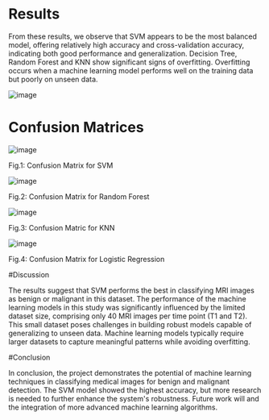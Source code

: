 # Results 

From these results, we observe that SVM appears to be the most balanced model, offering relatively high accuracy and cross-validation accuracy, indicating both good performance and generalization. Decision Tree, Random Forest and KNN show significant signs of overfitting. Overfitting occurs when a machine learning model performs well on the training data but poorly on unseen data.

![image](https://github.com/user-attachments/assets/dfa29305-1eec-41ac-bf14-6c9b117970d3)


# Confusion Matrices

![image](https://github.com/user-attachments/assets/c7a9e6ec-90cf-4c14-bbbe-c2de988c4345)

Fig.1: Confusion Matrix for SVM


![image](https://github.com/user-attachments/assets/e50b99eb-5094-4fe8-ae7e-8d32d216559f)

Fig.2: Confusion Matrix for Random Forest


![image](https://github.com/user-attachments/assets/81e29deb-59ad-49c1-9581-8322f0bb9170)

Fig.3: Confusion Matric for KNN


![image](https://github.com/user-attachments/assets/16045088-0feb-4269-96f4-37c743263fe9)

Fig.4: Confusion Matrix for Logistic Regression


#Discussion

The results suggest that SVM performs the best in classifying MRI images as benign or malignant in this dataset. The performance of the machine learning models in this study was significantly influenced by the limited dataset size, comprising only 40 MRI images per time point (T1 and T2). This small dataset poses challenges in building robust models capable of generalizing to unseen data. Machine learning models typically require larger datasets to capture meaningful patterns while avoiding overfitting.


#Conclusion


In conclusion, the project demonstrates the potential of machine learning techniques in classifying medical images for benign and malignant detection. The SVM model showed the highest accuracy, but more research is needed to further enhance the system's robustness. Future work will and the integration of more advanced machine learning algorithms.







